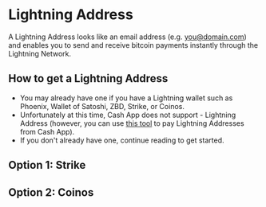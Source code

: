 # Lightning Address

A Lightning Address looks like an email address (e.g. you@domain.com) and enables you to send and receive bitcoin payments instantly through the Lightning Network.

## How to get a Lightning Address
- You may already have one if you have a Lightning wallet such as Phoenix, Wallet of Satoshi, ZBD, Strike, or Coinos.
- Unfortunately at this time, Cash App does not support - Lightning Address (however, you can use [this tool](https://entropy.page/lnurl) to pay Lightning Addresses from Cash App).
- If you don't already have one, continue reading to get started.

## Option 1: Strike

## Option 2: Coinos
